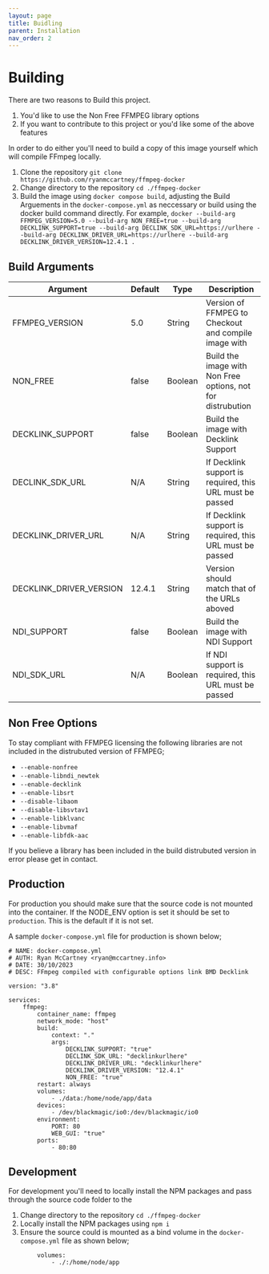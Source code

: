 ```yaml
---
layout: page
title: Buidling
parent: Installation
nav_order: 2
---
```


# Building

There are two reasons to Build this project.

1. You'd like to use the Non Free FFMPEG library options
2. If you want to contribute to this project or you'd like some of the above features

In order to do either you'll need to build a copy of this image yourself which will compile FFmpeg locally.

1. Clone the repository `git clone https://github.com/ryanmccartney/ffmpeg-docker`
2. Change directory to the repository `cd ./ffmpeg-docker`
3. Build the image using `docker compose build`, adjusting the Build Arguements in the `docker-compose.yml` as neccessary or build using the docker build command directly. For example, `docker --build-arg FFMPEG_VERSION=5.0 --build-arg NON_FREE=true --build-arg DECKLINK_SUPPORT=true --build-arg DECLINK_SDK_URL=https://urlhere --build-arg DECKLINK_DRIVER_URL=https://urlhere --build-arg DECKLINK_DRIVER_VERSION=12.4.1 .`

## Build Arguments

| Argument                | Default | Type    | Description                                                 |
| ----------------------- | ------- | ------- | ----------------------------------------------------------- |
| FFMPEG_VERSION          | 5.0     | String  | Version of FFMPEG to Checkout and compile image with        |
| NON_FREE                | false   | Boolean | Build the image with Non Free options, not for distrubution |
| DECKLINK_SUPPORT        | false   | Boolean | Build the image with Decklink Support                       |
| DECLINK_SDK_URL         | N/A     | String  | If Decklink support is required, this URL must be passed    |
| DECKLINK_DRIVER_URL     | N/A     | String  | If Decklink support is required, this URL must be passed    |
| DECKLINK_DRIVER_VERSION | 12.4.1  | String  | Version should match that of the URLs aboved                |
| NDI_SUPPORT             | false   | Boolean | Build the image with NDI Support                            |
| NDI_SDK_URL             | N/A     | Boolean | If NDI support is required, this URL must be passed         |

## Non Free Options

To stay compliant with FFMPEG licensing the following libraries are not included in the distrubuted version of FFMPEG;

-   `--enable-nonfree`
-   `--enable-libndi_newtek`
-   `--enable-decklink`
-   `--enable-libsrt`
-   `--disable-libaom`
-   `--disable-libsvtav1`
-   `--enable-libklvanc`
-   `--enable-libvmaf`
-   `--enable-libfdk-aac`

If you believe a library has been included in the build distrubuted version in error please get in contact.

## Production

For production you should make sure that the source code is not mounted into the container. If the NODE_ENV option is set it should be set to `production`. This is the default if it is not set.

A sample `docker-compose.yml` file for production is shown below;

```
# NAME: docker-compose.yml
# AUTH: Ryan McCartney <ryan@mccartney.info>
# DATE: 30/10/2023
# DESC: FFmpeg compiled with configurable options link BMD Decklink

version: "3.8"

services:
    ffmpeg:
        container_name: ffmpeg
        network_mode: "host"
        build:
            context: "."
            args:
                DECKLINK_SUPPORT: "true"
                DECLINK_SDK_URL: "decklinkurlhere"
                DECKLINK_DRIVER_URL: "decklinkurlhere"
                DECKLINK_DRIVER_VERSION: "12.4.1"
                NON_FREE: "true"
        restart: always
        volumes:
            - ./data:/home/node/app/data
        devices:
            - /dev/blackmagic/io0:/dev/blackmagic/io0
        environment:
            PORT: 80
            WEB_GUI: "true"
        ports:
            - 80:80

```

## Development

For development you'll need to locally install the NPM packages and pass through the source code folder to the

1. Change directory to the repository `cd ./ffmpeg-docker`
2. Locally install the NPM packages using `npm i`
3. Ensure the source could is mounted as a bind volume in the `docker-compose.yml` file as shown below;

```
        volumes:
            - ./:/home/node/app
```

